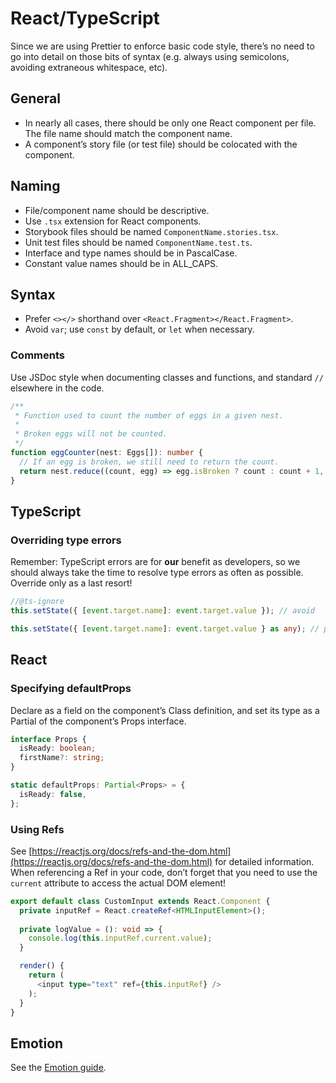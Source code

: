 # React/TypeScript

Since we are using Prettier to enforce basic code style, there’s no need to go into detail on those bits of syntax (e.g. always using semicolons, avoiding extraneous whitespace, etc).

## General

* In nearly all cases, there should be only one React component per file. The file name should match the component name.
* A component’s story file (or test file) should be colocated with the component.

## Naming

* File/component name should be descriptive.
* Use `.tsx` extension for React components.
* Storybook files should be named `ComponentName.stories.tsx`.
* Unit test files should be named `ComponentName.test.ts`.
* Interface and type names should be in PascalCase.
* Constant value names should be in ALL\_CAPS.

## Syntax

* Prefer `<></>` shorthand over `<React.Fragment></React.Fragment>`.
* Avoid `var`; use `const` by default, or `let` when necessary.

### Comments

Use JSDoc style when documenting classes and functions, and standard `//` elsewhere in the code.

```typescript
/**
 * Function used to count the number of eggs in a given nest.
 * 
 * Broken eggs will not be counted.
 */
function eggCounter(nest: Eggs[]): number {
  // If an egg is broken, we still need to return the count.
  return nest.reduce((count, egg) => egg.isBroken ? count : count + 1, 0);
}
```

## TypeScript

### Overriding type errors

Remember: TypeScript errors are for **our** benefit as developers, so we should always take the time to resolve type errors as often as possible. Override only as a last resort!

```typescript
//@ts-ignore
this.setState({ [event.target.name]: event.target.value }); // avoid

this.setState({ [event.target.name]: event.target.value } as any); // preferred
```

## React

### Specifying defaultProps

Declare as a field on the component’s Class definition, and set its type as a Partial of the component’s Props interface.

```typescript
interface Props {
  isReady: boolean;
  firstName?: string;
}

static defaultProps: Partial<Props> = {
  isReady: false,
};
```

### Using Refs

See [https://reactjs.org/docs/refs-and-the-dom.html](https://reactjs.org/docs/refs-and-the-dom.html) for detailed information. When referencing a Ref in your code, don’t forget that you need to use the `current` attribute to access the actual DOM element!

```typescript
export default class CustomInput extends React.Component {
  private inputRef = React.createRef<HTMLInputElement>();
  
  private logValue = (): void => {
    console.log(this.inputRef.current.value);
  }

  render() {
    return (
      <input type="text" ref={this.inputRef} />
    );
  }
}
```



## Emotion

See the [Emotion guide](../../../guides/libraries-and-tools/emotion.md).
